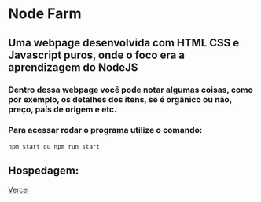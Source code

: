 # Node Farm

## Uma webpage desenvolvida com HTML CSS e Javascript puros, onde o foco era a aprendizagem do NodeJS

### Dentro dessa webpage você pode notar algumas coisas, como por exemplo, os detalhes dos itens, se é orgânico ou não, preço, país de origem e etc.

### Para acessar rodar o programa utilize o comando:
``` npm start ou npm run start ```

## Hospedagem:
<a href="https://node-farm-kappa.vercel.app/overview" target="_blank">Vercel</a>

